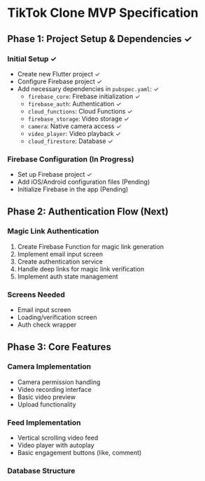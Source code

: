 # TikTok Clone MVP Specification

## Phase 1: Project Setup & Dependencies ✓

### Initial Setup ✓
- Create new Flutter project ✓
- Configure Firebase project ✓
- Add necessary dependencies in `pubspec.yaml`: ✓
  - `firebase_core`: Firebase initialization ✓
  - `firebase_auth`: Authentication ✓
  - `cloud_functions`: Cloud Functions ✓
  - `firebase_storage`: Video storage ✓
  - `camera`: Native camera access ✓
  - `video_player`: Video playback ✓
  - `cloud_firestore`: Database ✓

### Firebase Configuration (In Progress)
- Set up Firebase project ✓
- Add iOS/Android configuration files (Pending)
- Initialize Firebase in the app (Pending)

## Phase 2: Authentication Flow (Next)

### Magic Link Authentication
1. Create Firebase Function for magic link generation
2. Implement email input screen
3. Create authentication service
4. Handle deep links for magic link verification
5. Implement auth state management

### Screens Needed
- Email input screen
- Loading/verification screen
- Auth check wrapper

## Phase 3: Core Features

### Camera Implementation
- Camera permission handling
- Video recording interface
- Basic video preview
- Upload functionality

### Feed Implementation
- Vertical scrolling video feed
- Video player with autoplay
- Basic engagement buttons (like, comment)

### Database Structure

